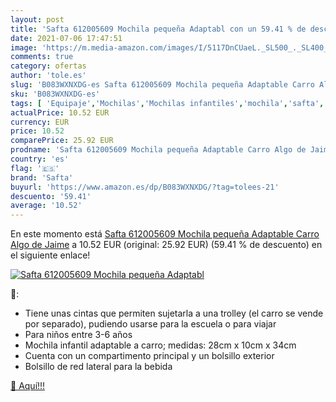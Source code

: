 ```yaml
---
layout: post
title: 'Safta 612005609 Mochila pequeña Adaptabl con un 59.41 % de descuento'
date: 2021-07-06 17:47:51
image: 'https://m.media-amazon.com/images/I/5117DnCUaeL._SL500_._SL400_.jpg'
comments: true
category: ofertas
author: 'tole.es'
slug: 'B083WXNXDG-es Safta 612005609 Mochila pequeña Adaptable Carro Algo de Jaime'
sku: 'B083WXNXDG-es'
tags: [ 'Equipaje','Mochilas','Mochilas infantiles','mochila','safta', ]
actualPrice: 10.52 EUR
currency: EUR
price: 10.52
comparePrice: 25.92 EUR
prodname: 'Safta 612005609 Mochila pequeña Adaptable Carro Algo de Jaime'
country: 'es'
flag: '🇪🇸'
brand: 'Safta'
buyurl: 'https://www.amazon.es/dp/B083WXNXDG/?tag=tolees-21'
descuento: '59.41'
average: '10.52'
---
```


En este momento está [Safta 612005609 Mochila pequeña Adaptable Carro Algo de Jaime](https://www.amazon.es/dp/B083WXNXDG/?tag=tolees-21) a 10.52 EUR (original: 25.92 EUR) (59.41 %  de descuento) en el siguiente enlace!

[![Safta 612005609 Mochila pequeña Adaptabl](https://m.media-amazon.com/images/I/5117DnCUaeL._SL500_._SL400_.jpg)](https://www.amazon.es/dp/B083WXNXDG/?tag=tolees-21)

🔎:

- Tiene unas cintas que permiten sujetarla a una trolley (el carro se vende por separado), pudiendo usarse para la escuela o para viajar
- Para niños entre 3-6 años
- Mochila infantil adaptable a carro; medidas: 28cm x 10cm x 34cm
- Cuenta con un compartimento principal y un bolsillo exterior
- Bolsillo de red lateral para la bebida

[🛒 Aquí!!!](https://www.amazon.es/dp/B083WXNXDG/?tag=tolees-21)

